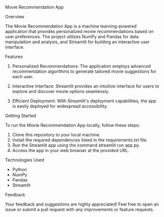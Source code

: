 Movie Recommendation App

Overview

The Movie Recommendation App is a machine learning-powered application that provides personalized movie recommendations based on user preferences. The project utilizes NumPy and Pandas for data manipulation and analysis, and Streamlit for building an interactive user interface.

Features

1. Personalized Recommendations: 
The application employs advanced recommendation algorithms to generate tailored movie suggestions for each user.

2. Interactive Interface: 
Streamlit provides an intuitive interface for users to explore and discover movie options seamlessly.

3. Efficient Deployment:
With Streamlit's deployment capabilities, the app is easily deployed for widespread accessibility.


Getting Started

To run the Movie Recommendation App locally, follow these steps:
1. Clone this repository to your local machine.
2. Install the required dependencies listed in the requirements.txt file.
3. Run the Streamlit app using the command streamlit run app.py.
4. Access the app in your web browser at the provided URL.

Technologies Used
- Python
- NumPy
- Pandas
- Streamlit

Feedback

Your feedback and suggestions are highly appreciated! Feel free to open an issue or submit a pull request with any improvements or feature requests.
